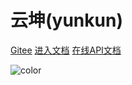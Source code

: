 # 云坤(yunkun)


[Gitee](https://gitee.com/cstcloud-cnic)
[进入文档](#readme)
<a href="/apidocs/" target="_blank">在线API文档</a>

![color](#f0f0f0)